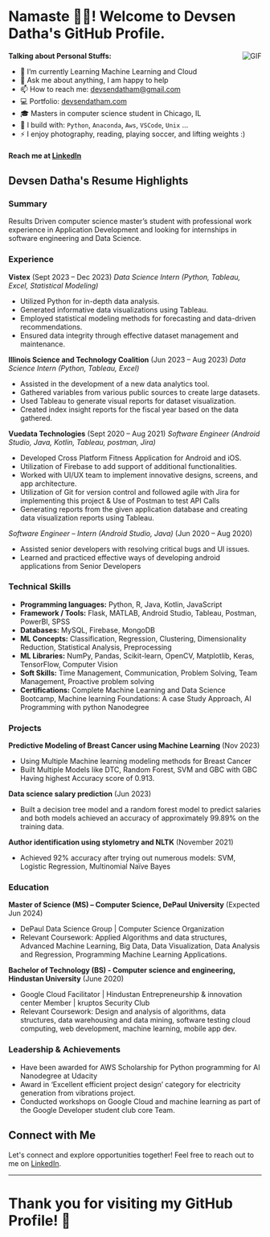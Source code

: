 # Namaste 🙏🏻! Welcome to Devsen Datha's GitHub Profile.

<img align="right" alt="GIF" src="https://media.giphy.com/media/836HiJc7pgzy8iNXCn/giphy.gif" />

**Talking about Personal Stuffs:**

- 🌱 I’m currently Learning Machine Learning and Cloud
- 💬 Ask me about anything, I am happy to help
- 📫 How to reach me: devsendatham@gmail.com
- 💻 Portfolio: [devsendatham.com](https://devsendatham.com/)
- 🎓 Masters in computer science student in Chicago, IL
- 🧰 I build with: `Python`, `Anaconda`, `Aws`, `VSCode`, `Unix` ...
- ⚡ I enjoy photography, reading, playing soccer, and lifting weights :)

#### Reach me at [LinkedIn](www.linkedin.com/in/devsendatha)

## Devsen Datha's Resume Highlights

### Summary
Results Driven computer science master’s student with professional work experience in Application Development and looking for internships in software engineering and Data Science.

### Experience

**Vistex** (Sept 2023 – Dec 2023)
*Data Science Intern (Python, Tableau, Excel, Statistical Modeling)*
- Utilized Python for in-depth data analysis.
- Generated informative data visualizations using Tableau.
- Employed statistical modeling methods for forecasting and data-driven recommendations.
- Ensured data integrity through effective dataset management and maintenance.

**Illinois Science and Technology Coalition** (Jun 2023 – Aug 2023)
*Data Science Intern (Python, Tableau, Excel)*
- Assisted in the development of a new data analytics tool.
- Gathered variables from various public sources to create large datasets.
- Used Tableau to generate visual reports for dataset visualization.
- Created index insight reports for the fiscal year based on the data gathered.

**Vuedata Technologies** (Sept 2020 – Aug 2021)
*Software Engineer (Android Studio, Java, Kotlin, Tableau, postman, Jira)*
- Developed Cross Platform Fitness Application for Android and iOS.
- Utilization of Firebase to add support of additional functionalities.
- Worked with UI/UX team to implement innovative designs, screens, and app architecture.
- Utilization of Git for version control and followed agile with Jira for implementing this project & Use of Postman to test API Calls
- Generating reports from the given application database and creating data visualization reports using Tableau.

*Software Engineer – Intern (Android Studio, Java)* (Jun 2020 – Aug 2020)
- Assisted senior developers with resolving critical bugs and UI issues.
- Learned and practiced effective ways of developing android applications from Senior Developers

### Technical Skills
- **Programming languages:** Python, R, Java, Kotlin, JavaScript
- **Framework / Tools:** Flask, MATLAB, Android Studio, Tableau, Postman, PowerBI, SPSS
- **Databases:** MySQL, Firebase, MongoDB
- **ML Concepts:** Classification, Regression, Clustering, Dimensionality Reduction, Statistical Analysis, Preprocessing
- **ML Libraries:** NumPy, Pandas, Scikit-learn, OpenCV, Matplotlib, Keras, TensorFlow, Computer Vision
- **Soft Skills:** Time Management, Communication, Problem Solving, Team Management, Proactive problem solving
- **Certifications:** Complete Machine Learning and Data Science Bootcamp, Machine learning Foundations: A case Study Approach, AI Programming with python Nanodegree

### Projects

**Predictive Modeling of Breast Cancer using Machine Learning** (Nov 2023)
- Using Multiple Machine learning modeling methods for Breast Cancer
- Built Multiple Models like DTC, Random Forest, SVM and GBC with GBC Having highest Accuracy score of 0.913.

**Data science salary prediction** (Jun 2023)
- Built a decision tree model and a random forest model to predict salaries and both models achieved an accuracy of approximately 99.89% on the training data.

**Author identification using stylometry and NLTK** (November 2021)
- Achieved 92% accuracy after trying out numerous models: SVM, Logistic Regression, Multinomial Naïve Bayes

### Education

**Master of Science (MS) – Computer Science, DePaul University** (Expected Jun 2024)
- DePaul Data Science Group | Computer Science Organization
- Relevant Coursework: Applied Algorithms and data structures, Advanced Machine Learning, Big Data, Data Visualization, Data Analysis and Regression, Programming Machine Learning Applications.

**Bachelor of Technology (BS) - Computer science and engineering, Hindustan University** (June 2020)
- Google Cloud Facilitator | Hindustan Entrepreneurship & innovation center Member | kruptos Security Club 
- Relevant Coursework: Design and analysis of algorithms, data structures, data warehousing and data mining, software testing cloud computing, web development, machine learning, mobile app dev.

### Leadership & Achievements
- Have been awarded for AWS Scholarship for Python programming for AI Nanodegree at Udacity
- Award in ‘Excellent efficient project design’ category for electricity generation from vibrations project.
- Conducted workshops on Google Cloud and machine learning as part of the Google Developer student club core Team.

## Connect with Me

Let's connect and explore opportunities together! Feel free to reach out to me on [LinkedIn](www.linkedin.com/in/devsendathamukkamala).

---

# Thank you for visiting my GitHub Profile! 🚀
